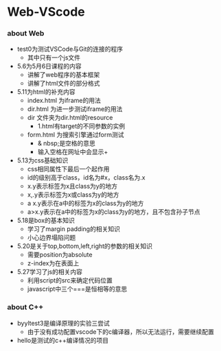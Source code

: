 # Web-VScode

### about Web
  - test0为测试VSCode与Git的连接的程序
    - 其中只有一个js文件
  - 5.6为5月6日课程的内容
    - 讲解了web程序的基本框架
    - 讲解了html文件的部分格式
  - 5.11为html的补充内容
    - index.html 为iframe的用法
    - dir.html 为进一步测试iframe的用法
    - dir 文件夹为dir.html的resource
      - 1.html有target的不同参数的实例
    - form.html 为搜索引擎通过form测试
      - & nbsp;是空格的意思
      - 输入空格在网址中会显示+
  - 5.13为css基础知识
    - css相同属性下最后一个起作用
    - id的级别高于class，id名为#x，class名为.x
    - x.y表示标签为x且class为y的地方
    - x,.y表示标签为x或class为y的地方
    - a x.y表示在a中的标签为x的class为y的地方
    - a>x.y表示在a中的标签为x的class为y的地方，且不包含孙子节点
  - 5.18是box的基本知识
    - 学习了margin padding的相关知识
    - 小心边界塌陷问题
  - 5.20是关于top,bottom,left,right的参数的相关知识
    - 需要position为absolute
    - z-index为在表面上
  - 5.27学习了js的相关内容
    - 利用script的src来确定代码位置
    - javascript中三个===是恒相等的意思

### about C++
  - byyltest3是编译原理的实验三尝试
    - 由于没有成功配置vscode下的c编译器，所以无法运行，需要继续配置
  - hello是测试的c++编译情况的项目
